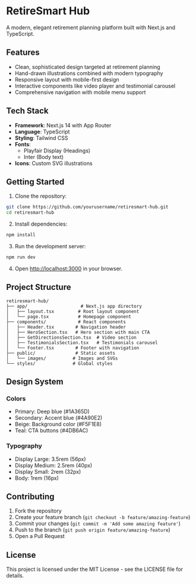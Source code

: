 # RetireSmart Hub

A modern, elegant retirement planning platform built with Next.js and TypeScript.

## Features

- Clean, sophisticated design targeted at retirement planning
- Hand-drawn illustrations combined with modern typography
- Responsive layout with mobile-first design
- Interactive components like video player and testimonial carousel
- Comprehensive navigation with mobile menu support

## Tech Stack

- **Framework**: Next.js 14 with App Router
- **Language**: TypeScript
- **Styling**: Tailwind CSS
- **Fonts**: 
  - Playfair Display (Headings)
  - Inter (Body text)
- **Icons**: Custom SVG illustrations

## Getting Started

1. Clone the repository:
```bash
git clone https://github.com/yourusername/retiresmart-hub.git
cd retiresmart-hub
```

2. Install dependencies:
```bash
npm install
```

3. Run the development server:
```bash
npm run dev
```

4. Open [http://localhost:3000](http://localhost:3000) in your browser.

## Project Structure

```
retiresmart-hub/
├── app/                    # Next.js app directory
│   ├── layout.tsx         # Root layout component
│   └── page.tsx           # Homepage component
├── components/            # React components
│   ├── Header.tsx        # Navigation header
│   ├── HeroSection.tsx   # Hero section with main CTA
│   ├── GetDirectionsSection.tsx  # Video section
│   ├── TestimonialsSection.tsx   # Testimonials carousel
│   └── Footer.tsx        # Footer with navigation
├── public/               # Static assets
│   └── images/          # Images and SVGs
└── styles/              # Global styles
```

## Design System

### Colors

- Primary: Deep blue (#1A365D)
- Secondary: Accent blue (#4A90E2)
- Beige: Background color (#F5F1E8)
- Teal: CTA buttons (#4DB6AC)

### Typography

- Display Large: 3.5rem (56px)
- Display Medium: 2.5rem (40px)
- Display Small: 2rem (32px)
- Body: 1rem (16px)

## Contributing

1. Fork the repository
2. Create your feature branch (`git checkout -b feature/amazing-feature`)
3. Commit your changes (`git commit -m 'Add some amazing feature'`)
4. Push to the branch (`git push origin feature/amazing-feature`)
5. Open a Pull Request

## License

This project is licensed under the MIT License - see the LICENSE file for details.
